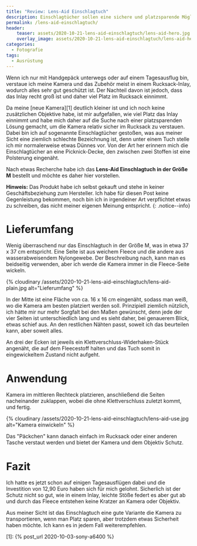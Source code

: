 ```yaml
---
title: "Review: Lens-Aid Einschlagtuch"
description: Einschlagtücher sollen eine sichere und platzsparende Möglichkeit sein, die Kamera zu transportieren. Ich hab mir daher das Lens-Aid Einschlagtuch einmal genauer angeschaut.
permalink: /lens-aid-einschlagtuch/
header:
    teaser: assets/2020-10-21-lens-aid-einschlagtuch/lens-aid-hero.jpg
    overlay_image: assets/2020-10-21-lens-aid-einschlagtuch/lens-aid-hero.jpg
categories:
  - Fotografie
tags:
  - Ausrüstung
---
```


Wenn ich nur mit Handgepäck unterwegs oder auf einem Tagesausflug bin, verstaue ich meine Kamera und das Zubehör meist in einem Rucksack-Inlay, 
wodurch alles sehr gut geschützt ist. Der Nachteil davon ist jedoch, dass das Inlay recht groß ist und daher viel Platz im Rucksack einnimmt.

Da meine [neue Kamera][1] deutlich kleiner ist und ich noch keine zusätzlichen Objektive habe, ist mir aufgefallen, 
wie viel Platz das Inlay einnimmt und habe mich daher auf die Suche nach einer platzsparenden Lösung gemacht, 
um die Kamera relativ sicher im Rucksack zu verstauen. Dabei bin ich auf sogenannte Einschlagtücher gestoßen, 
was aus meiner Sicht eine ziemlich schlechte Bezeichnung ist, denn unter einem Tuch stelle ich mir normalerweise etwas Dünnes vor. 
Von der Art her erinnern mich die Einschlagtücher an eine Picknick-Decke, den zwischen zwei Stoffen ist eine Polsterung eingenäht.

Nach etwas Recherche habe ich das **Lens-Aid Einschlagtuch in der Größe M** bestellt und möchte es daher hier vorstellen.

**Hinweis:** Das Produkt habe ich selbst gekauft und stehe in keiner Geschäftsbeziehung zum Hersteller. 
Ich habe für diesen Post keine Gegenleistung bekommen, noch bin ich in irgendeiner Art verpflichtet etwas zu schreiben, das nicht meiner eigenen Meinung entspricht.
{: .notice--info}

# Lieferumfang

Wenig überraschend nur das Einschlagtuch in der Größe M, was in etwa 37 x 37 cm entspricht. 
Eine Seite ist aus weichem Fleece und die andere aus wasserabweisendem Nylongewebe. 
Der Beschreibung nach, kann man es beidseitig verwenden, aber ich werde die Kamera immer in die Fleece-Seite wickeln.

{% cloudinary /assets/2020-10-21-lens-aid-einschlagtuch/lens-aid-plain.jpg alt="Lieferumfang" %}

In der Mitte ist eine Fläche von ca. 16 x 16 cm eingenäht, sodass man weiß, wo die Kamera am besten platziert werden soll. 
Prinzipiell ziemlich nützlich, ich hätte mir nur mehr Sorgfalt bei den Maßen gewünscht, 
denn jede der vier Seiten ist unterschiedlich lang und es sieht daher, bei genauerem Blick, etwas schief aus. 
An den restlichen Nähten passt, soweit ich das beurteilen kann, aber soweit alles.

An drei der Ecken ist jeweils ein Klettverschluss-Widerhaken-Stück angenäht, 
die auf dem Fleecestoff halten und das Tuch somit in eingewickeltem Zustand nicht aufgeht.

# Anwendung
Kamera im mittleren Rechteck platzieren, anschließend die Seiten nacheinander zuklappen, wobei die ohne Klettverschluss zuletzt kommt, und fertig.

{% cloudinary /assets/2020-10-21-lens-aid-einschlagtuch/lens-aid-use.jpg alt="Kamera einwickeln" %}

Das "Päckchen" kann danach einfach im Rucksack oder einer anderen Tasche verstaut werden und bietet der Kamera und dem Objektiv Schutz.

# Fazit
Ich hatte es jetzt schon auf einigen Tagesausflügen dabei und die Investition von 12,90 Euro haben sich für mich gelohnt. 
Sicherlich ist der Schutz nicht so gut, wie in einem Inlay, leichte Stöße federt es aber gut ab und durch das Fleece entstehen keine Kratzer an Kamera oder Objektiv. 

Aus meiner Sicht ist das Einschlagtuch eine gute Variante die Kamera zu transportieren, wenn man Platz sparen, 
aber trotzdem etwas Sicherheit haben möchte. Ich kann es in jedem Fall weiterempfehlen.

[1]: {% post_url 2020-10-03-sony-a6400 %}